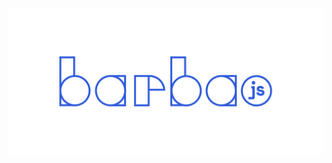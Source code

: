 [![barbajs](https://raw.githubusercontent.com/barbajs/.github/main/profile/barbajs.svg "BarbaJS")](https://barba.js.org/)

